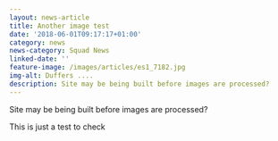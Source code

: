 ```yaml
---
layout: news-article
title: Another image test
date: '2018-06-01T09:17:17+01:00'
category: news
news-category: Squad News
linked-date: ''
feature-image: /images/articles/es1_7182.jpg
img-alt: Duffers ....
description: Site may be being built before images are processed?
---
```

Site may be being built before images are processed?



This is just a test to check
